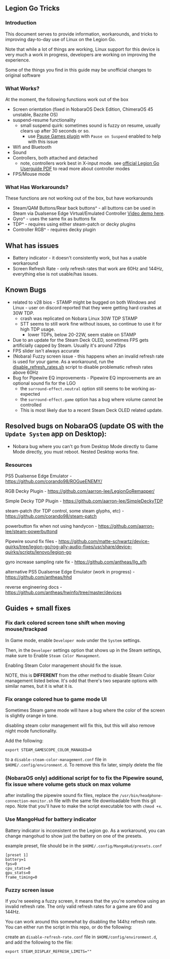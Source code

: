 ## Legion Go Tricks

### Introduction
This document serves to provide information, workarounds, and tricks to improving day-to-day use of Linux on the Legion Go.

Note that while a lot of things are working, Linux support for this device is very much a work in progress, developers are working on improving the experience.

Some of the things you find in this guide may be unofficial changes to original software

### What Works?

At the moment, the following functions work out of the box

- Screen orientation (fixed in NobaraOS Deck Edition, ChimeraOS 45 unstable, Bazzite OS)
- suspend-resume functionality
  - small suspend quirk: sometimes sound is fuzzy on resume, usually clears up after 30 seconds or so.
    - use [Pause Games plugin](https://github.com/popsUlfr/SDH-PauseGames) with `Pause on Suspend` enabled to help with this issue
- Wifi and Bluetooth
- Sound
- Controllers, both attached and detached
  - note, controllers work best in X-input mode. see [official Legion Go Userguide PDF](./legion_go_user_guide_en.pdf) to read more about controller modes
- FPS/Mouse mode

### What Has Workarounds?

These functions are not working out of the box, but have workarounds

- Steam/QAM Buttons/Rear back buttons^ - all buttons can be used in Steam via Dualsense Edge Virtual/Emulated Controller [Video demo here](https://www.youtube.com/watch?v=uMiXNKES2LM).
- Gyro^ - uses the same fix as buttons fix 
- TDP^ - requires using either steam-patch or decky plugins
- Controller RGB^ - requires decky plugin

## What has issues

- Battery indicator - it doesn't consistently work, but has a usable workaround
- Screen Refresh Rate - only refresh rates that work are 60Hz and 144Hz, everything else is not usable/has issues.

## Known Bugs

- related to v28 bios - STAMP might be bugged on both Windows and Linux - user on discord reported that they were getting hard crashes at 30W TDP.
  - crash was replicated on Nobara Linux 30W TDP STAMP
  - STT seems to still work fine without issues, so continue to use it for high TDP usage.
    - lower TDPs, below 20-22W, seem stable on STAMP
- Due to an update for the Steam Deck OLED, sometimes FPS gets artificially capped by Steam. Usually it's around 72fps
- FPS slider isn't always accurate
- (Nobara) Fuzzy screen issue - this happens when an invalid refresh rate is used for your game. As a workaround, run the [disable_refresh_rates.sh](./disable_refresh_rates.sh) script to disable problematic refresh rates above 60Hz
- Bug for Pipewire EQ improvements - Pipewire EQ improvements are an optional sound fix for the LGO
  - the `surround-effect.neutral` option still seems to be working as-expected
  - the `surround-effect.game` option has a bug where volume cannot be controlled
  - This is most likely due to a recent Steam Deck OLED related update.

## Resolved bugs on NobaraOS (update OS with the `Update System` app on Desktop):
- Nobara bug where you can't go from Desktop Mode directly to Game Mode directly, you must reboot. Nested Desktop works fine.

### Resources

PS5 Dualsense Edge Emulator - https://github.com/corando98/ROGueENEMY/

RGB Decky Plugin - https://github.com/aarron-lee/LegionGoRemapper/

Simple Decky TDP Plugin - https://github.com/aarron-lee/SimpleDeckyTDP

steam-patch (for TDP control, some steam glyphs, etc) - https://github.com/corando98/steam-patch

powerbutton fix when not using handycon - https://github.com/aarron-lee/steam-powerbuttond

Pipewire sound fix files - https://github.com/matte-schwartz/device-quirks/tree/legion-go/rog-ally-audio-fixes/usr/share/device-quirks/scripts/lenovo/legion-go

gyro increase sampling rate fix - https://github.com/antheas/llg_sfh

alternative PS5 Dualsense Edge Emulator (work in progress) - https://github.com/antheas/hhd

reverse engineering docs - https://github.com/antheas/hwinfo/tree/master/devices

## Guides + small fixes

### Fix dark colored screen tone shift when moving mouse/trackpad

In Game mode, enable `Developer mode` under the `System` settings.

Then, in the `Developer` settings option that shows up in the Steam settings, make sure to Enable `Steam Color Management`.

Enabling Steam Color management should fix the issue.

NOTE, this is **DIFFERENT** from the other method to disable Steam Color management listed below. It's odd that there's two separate options with similar names, but it is what it is.

### Fix orange colored hue to game mode UI

Sometimes Steam game mode will have a bug where the color of the screen is slightly orange in tone.

disabling steam color management will fix this, but this will also remove night mode functionality.

Add the following:

```
export STEAM_GAMESCOPE_COLOR_MANAGED=0
```

to a `disable-steam-color-management.conf` file in `$HOME/.config/environment.d`. To remove this fix later, simply delete the file

### (NobaraOS only) additional script for to fix the Pipewire sound, fix issue where volume gets stuck on max volume

after installing the pipewire sound fix files, replace the `/usr/bin/headphone-connection-monitor.sh` file with the same file downloadable from this git repo. Note that you'll have to make the script executable too with `chmod +x`.

### Use MangoHud for battery indicator

Battery indicator is inconsistent on the Legion go. As a workaround, you can change mangohud to show just the battery on one of the presets.

example preset, file should be in the `$HOME/.config/MangoHud/presets.conf`

```
[preset 1]
battery=1
fps=0
cpu_stats=0
gpu_stats=0
frame_timing=0
```

### Fuzzy screen issue

If you're seeeing a fuzzy screen, it means that the you're somehow using an invalid refresh rate. The only valid refresh rates for a game are 60 and 144Hz.

You can work around this somewhat by disabling the 144hz refresh rate. You can either run the script in this repo, or do the following:

create an `disable-refresh-rate.conf` file in `$HOME/config/environment.d`, and add the following to the file:

```
export STEAM_DISPLAY_REFRESH_LIMITS=""
```